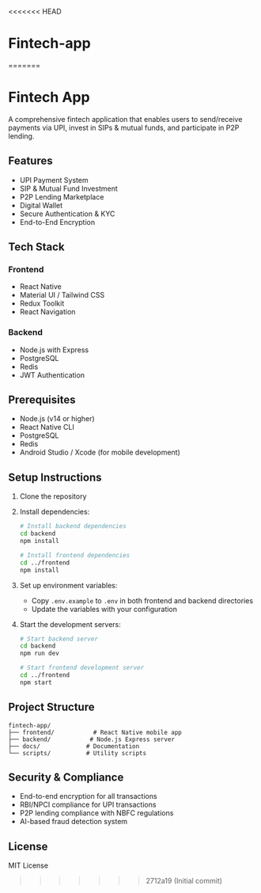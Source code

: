 <<<<<<< HEAD
# Fintech-app
=======
# Fintech App

A comprehensive fintech application that enables users to send/receive payments via UPI, invest in SIPs & mutual funds, and participate in P2P lending.

## Features

- UPI Payment System
- SIP & Mutual Fund Investment
- P2P Lending Marketplace
- Digital Wallet
- Secure Authentication & KYC
- End-to-End Encryption

## Tech Stack

### Frontend
- React Native
- Material UI / Tailwind CSS
- Redux Toolkit
- React Navigation

### Backend
- Node.js with Express
- PostgreSQL
- Redis
- JWT Authentication

## Prerequisites

- Node.js (v14 or higher)
- React Native CLI
- PostgreSQL
- Redis
- Android Studio / Xcode (for mobile development)

## Setup Instructions

1. Clone the repository
2. Install dependencies:
   ```bash
   # Install backend dependencies
   cd backend
   npm install

   # Install frontend dependencies
   cd ../frontend
   npm install
   ```

3. Set up environment variables:
   - Copy `.env.example` to `.env` in both frontend and backend directories
   - Update the variables with your configuration

4. Start the development servers:
   ```bash
   # Start backend server
   cd backend
   npm run dev

   # Start frontend development server
   cd ../frontend
   npm start
   ```

## Project Structure

```
fintech-app/
├── frontend/           # React Native mobile app
├── backend/           # Node.js Express server
├── docs/             # Documentation
└── scripts/          # Utility scripts
```

## Security & Compliance

- End-to-end encryption for all transactions
- RBI/NPCI compliance for UPI transactions
- P2P lending compliance with NBFC regulations
- AI-based fraud detection system

## License

MIT License 
>>>>>>> 2712a19 (Initial commit)

